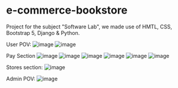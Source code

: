 # e-commerce-bookstore
Project for the subject "Software Lab", we made use of HMTL, CSS, Bootstrap 5, Django & Python.

User POV: 
![image](https://user-images.githubusercontent.com/49210338/213640269-a5883b43-f84a-4b77-9f2f-832b236cb8b4.png)
![image](https://user-images.githubusercontent.com/49210338/213639721-143115ae-78e2-4e6d-83e6-9f441a37433f.png)

Pay Section
![image](https://user-images.githubusercontent.com/49210338/213639065-2d9a1eab-da0b-416b-95d7-c3daba0aa603.png)
![image](https://user-images.githubusercontent.com/49210338/213639199-de29b424-990b-433e-b180-85cef14b8e3f.png)
![image](https://user-images.githubusercontent.com/49210338/213640027-afb9a58c-e069-42db-9fd5-c563e9baa9c3.png)
![image](https://user-images.githubusercontent.com/49210338/213640162-af5cf266-0516-43da-81fa-aae69777cf9e.png)
![image](https://user-images.githubusercontent.com/49210338/213640207-320daff8-6249-44d1-8911-b8c4101ad021.png)
![image](https://user-images.githubusercontent.com/49210338/213640377-19508cdb-1631-4a96-9fb6-0e3495733cf3.png)

Stores section:
![image](https://user-images.githubusercontent.com/49210338/213639623-cda00230-a1ef-47ef-8dfe-5f7795db1b22.png)

Admin POV:
![image](https://user-images.githubusercontent.com/49210338/213640556-0e3b7908-0325-41d0-8a4f-fa4594ee2e85.png)


